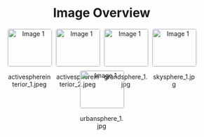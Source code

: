 <h1 style ="text-align: center;"> Image Overview </h1>
<div style="display: flex; flex-wrap: wrap; gap: 10px; justify-content: center;">
<div style="flex: 1 1 calc(33.333% - 20px); max-width: 100px; text-align: center;">
<img src="https://media.evkx.net/multimedia/technology/interior/activesphereinterior_1_xst.jpeg" alt="Image 1" style="width: 100%; border: 1px solid #ddd; border-radius: 5px;">
<p>activesphereinterior_1.jpeg</p>
</div>
<div style="flex: 1 1 calc(33.333% - 20px); max-width: 100px; text-align: center;">
<img src="https://media.evkx.net/multimedia/technology/interior/activesphereinterior_2_xst.jpeg" alt="Image 1" style="width: 100%; border: 1px solid #ddd; border-radius: 5px;">
<p>activesphereinterior_2.jpeg</p>
</div>
<div style="flex: 1 1 calc(33.333% - 20px); max-width: 100px; text-align: center;">
<img src="https://media.evkx.net/multimedia/technology/interior/grandsphere_1_xst.jpg" alt="Image 1" style="width: 100%; border: 1px solid #ddd; border-radius: 5px;">
<p>grandsphere_1.jpg</p>
</div>
<div style="flex: 1 1 calc(33.333% - 20px); max-width: 100px; text-align: center;">
<img src="https://media.evkx.net/multimedia/technology/interior/skysphere_1_xst.jpg" alt="Image 1" style="width: 100%; border: 1px solid #ddd; border-radius: 5px;">
<p>skysphere_1.jpg</p>
</div>
<div style="flex: 1 1 calc(33.333% - 20px); max-width: 100px; text-align: center;">
<img src="https://media.evkx.net/multimedia/technology/interior/urbansphere_1_xst.jpg" alt="Image 1" style="width: 100%; border: 1px solid #ddd; border-radius: 5px;">
<p>urbansphere_1.jpg</p>
</div>
</div>
